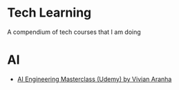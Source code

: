 # Tech Learning
A compendium of tech courses that I am doing

# AI
* [AI Engineering Masterclass (Udemy) by Vivian Aranha]([url](https://www.udemy.com/course/ai-engineering-masterclass-from-zero-to-ai-hero/?couponCode=ST10MT30325G2))
